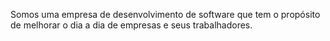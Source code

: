 Somos uma empresa de desenvolvimento de software que tem o propósito de melhorar o dia a dia de empresas e seus trabalhadores.
